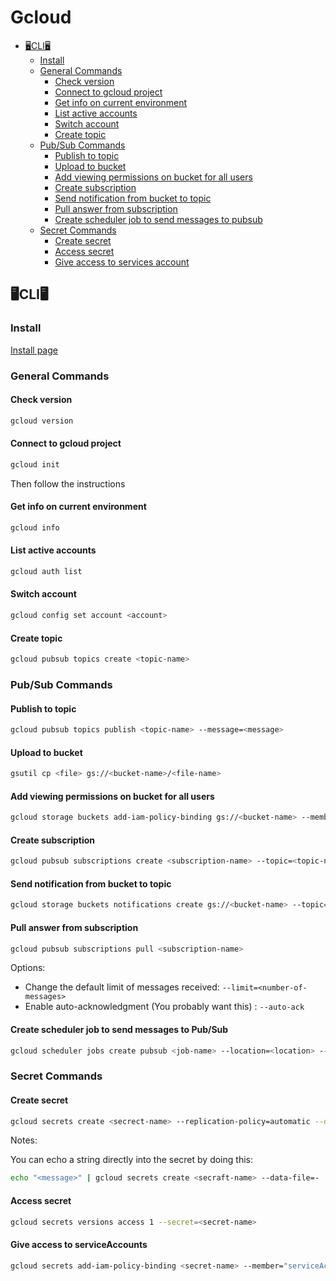 # Gcloud

- [🖥CLI🖥](#%F0%9F%96%A5CLI%F0%9F%96%A5)
	- [Install](#Install)
	- [General Commands](#General%20Commands)
		- [Check version](#Check%20version)
		- [Connect to gcloud project](#Connect%20to%20gcloud%20project)
		- [Get info on current environment](#Get%20info%20on%20current%20environment)
		- [List active accounts](#List%20active%20accounts)
		- [Switch account](#Switch%20account)
		- [Create topic](#Create%20topic)
	- [Pub/Sub Commands](#Pub/Sub%20Commands)
		- [Publish to topic](#Publish%20to%20topic)
		- [Upload to bucket](#Upload%20to%20bucket)
		- [Add viewing permissions on bucket for all users](#Add%20viewing%20permissions%20on%20bucket%20for%20all%20users)
		- [Create subscription](#Create%20subscription)
		- [Send notification from bucket to topic](#Send%20notification%20from%20bucket%20to%20topic)
		- [Pull answer from subscription](#Pull%20answer%20from%20subscription)
		- [Create scheduler job to send messages to pubsub](#Create%20scheduler%20job%20to%20send%20messages%20to%20pubsub)
	- [Secret Commands](#Secret%20Commands)
		- [Create secret](#Create%20secret)
		- [Access secret](#Access%20secret)
		- [Give access to services account](#Give%20access%20to%20services%20account)

## 🖥CLI🖥

### Install

[Install page](https://cloud.google.com/sdk/docs/install)

### General Commands

#### Check version

```bash
gcloud version
```

#### Connect to gcloud project

```bash
gcloud init
```

Then follow the instructions

#### Get info on current environment

```bash
gcloud info
```

#### List active accounts

```bash
gcloud auth list
```

#### Switch account

```bash
gcloud config set account <account>
```

#### Create topic

```bash
gcloud pubsub topics create <topic-name>
```

### Pub/Sub Commands

#### Publish to topic

```bash
gcloud pubsub topics publish <topic-name> --message=<message>
```

#### Upload to bucket

```bash
gsutil cp <file> gs://<bucket-name>/<file-name>
```

#### Add viewing permissions on bucket for all users

```bash
gcloud storage buckets add-iam-policy-binding gs://<bucket-name> --member=allUsers --role=roles/storage.objectViewer
```

#### Create subscription

```bash
gcloud pubsub subscriptions create <subscription-name> --topic=<topic-name>
```

#### Send notification from bucket to topic

```bash
gcloud storage buckets notifications create gs://<bucket-name> --topic=<topic-name>
```

#### Pull answer from subscription

```bash
gcloud pubsub subscriptions pull <subscription-name>
```

Options:

- Change the default limit of messages received: `--limit=<number-of-messages>`
- Enable auto-acknowledgment (You probably want this) : `--auto-ack`

#### Create scheduler job to send messages to Pub/Sub

```bash
gcloud scheduler jobs create pubsub <job-name> --location=<location> --schedule="<cron>" --topic=<topic-name> --message-body="<message>"
```

### Secret Commands
#### Create secret

```bash
gcloud secrets create <secrect-name> --replication-policy=automatic --data-file=<file>
```

Notes:

You can echo a string directly into the secret by doing this:

```bash
echo "<message>" | gcloud secrets create <secraft-name> --data-file=-
```

#### Access secret

```bash
gcloud secrets versions access 1 --secret=<secret-name>
```

#### Give access to serviceAccounts

```bash
gcloud secrets add-iam-policy-binding <secret-name> --member="serviceAccount:<service-account>" --role="roles/secretmanager.secretAccessor"
```
